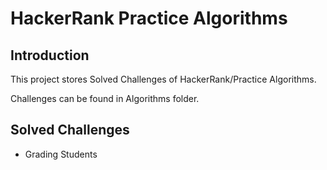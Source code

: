 # HackerRank Practice Algorithms

## Introduction

This project stores Solved Challenges of HackerRank/Practice Algorithms.

Challenges can be found in Algorithms folder.

## Solved Challenges

- Grading Students
